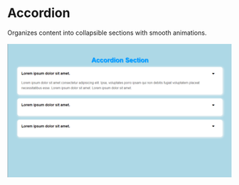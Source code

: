 # Accordion

Organizes content into collapsible sections with smooth animations.
<br/>
<br/>
<img src="../../assets/Accordion.png" />
